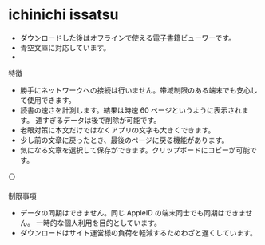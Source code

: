 # ichinichi issatsu

- ダウンロードした後はオフラインで使える電子書籍ビューワーです。
- 青空文庫に対応しています。
- 
特徴
- 勝手にネットワークへの接続は行いません。帯域制限のある端末でも安心して使用できます。
- 読書の速さを計測します。結果は時速 60 ページというように表示されます。
  速すぎるデータは後で削除が可能です。
- 老眼対策に本文だけではなくアプリの文字も大きくできます。
- 少し前の文章に戻ったとき、最後のページに戻る機能があります。
- 気になる文章を選択して保存ができます。クリップボードにコピーが可能です。

:white_circle:

制限事項
- データの同期はできません。同じ AppleID の端末同士でも同期はできません。
  一時的な個人利用を目的としています。
- ダウンロードはサイト運営様の負荷を軽減するためわざと遅くしています。